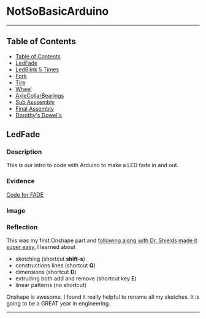 # NotSoBasicArduino
---
## Table of Contents
* [Table of Contents](#Table-of-Contents)
* [LedFade](#LEDFADE)
* [LedBlink 5 Times](#LEDBLINK5TIMES)
* [Fork](#Fork)
* [Tire](#Tire)
* [Wheel](#Wheel)
* [AxleCollarBearings](#AxleCollarBearings)
* [Sub Asssembly](#Sub-Assembly)
* [Final Assembly](#Final-Assembly)
* [Dorothy's Dowel's](#Dorothy's-Dowel's)
## LedFade

### Description

This is our intro to code with Arduino to make a LED fade in and out.

### Evidence
[Code for FADE](https://create.arduino.cc/editor/rhagy82/f8c65f4c-db31-42d4-98f3-a705e208d2e2)

### Image


### Reflection

This was my first Onshape part and [following along with Dr. Shields made it super easy.](https://www.youtube.com/watch?v=93BFUD-HAG8&feature=emb_title&scrlybrkr=5670f0b4)  I learned about 
* sketching (shortcut **shift-s**)
* constructions lines (shortcut **Q**)
* dimensions (shortcut **D**)
* extruding both add and remove (shortcut key **E**)
* linear patterns (no shortcut)

Onshape is awesome.  I found it really helpful to rename all my sketches.  It is going to be a GREAT year in engineering.

---
